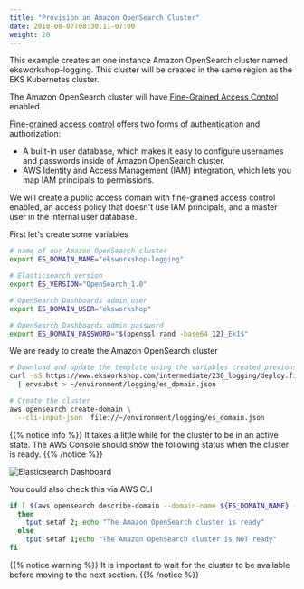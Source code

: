 ```yaml
---
title: "Provision an Amazon OpenSearch Cluster"
date: 2018-08-07T08:30:11-07:00
weight: 20
---
```


This example creates an one instance Amazon OpenSearch cluster named eksworkshop-logging. This cluster will be created in the same region as the EKS Kubernetes cluster.

The Amazon OpenSearch cluster will have [Fine-Grained Access Control](https://docs.aws.amazon.com/opensearch-service/latest/developerguide/fgac.html) enabled.

[Fine-grained access control](https://docs.aws.amazon.com/opensearch-service/latest/developerguide/fgac.html) offers two forms of authentication and authorization:

* A built-in user database, which makes it easy to configure usernames and passwords inside of Amazon OpenSearch cluster.
* AWS Identity and Access Management (IAM) integration, which lets you map IAM principals to permissions.

We will create a public access domain with fine-grained access control enabled, an access policy that doesn't use IAM principals, and a master user in the internal user database.

First let's create some variables

```bash
# name of our Amazon OpenSearch cluster
export ES_DOMAIN_NAME="eksworkshop-logging"

# Elasticsearch version
export ES_VERSION="OpenSearch_1.0"

# OpenSearch Dashboards admin user
export ES_DOMAIN_USER="eksworkshop"

# OpenSearch Dashboards admin password
export ES_DOMAIN_PASSWORD="$(openssl rand -base64 12)_Ek1$"
```

We are ready to create the Amazon OpenSearch cluster

```bash
# Download and update the template using the variables created previously
curl -sS https://www.eksworkshop.com/intermediate/230_logging/deploy.files/es_domain.json \
  | envsubst > ~/environment/logging/es_domain.json

# Create the cluster
aws opensearch create-domain \
  --cli-input-json  file://~/environment/logging/es_domain.json
```

{{% notice info %}}
It takes a little while for the cluster to be in an active state. The AWS Console should show the following status when the cluster is ready.
{{% /notice %}}

![Elasticsearch Dashboard](/images/logging/logging_es_dashboard.png)

You could also check this via AWS CLI

```bash
if [ $(aws opensearch describe-domain --domain-name ${ES_DOMAIN_NAME} --query 'DomainStatus.Processing') == "false" ]
  then
    tput setaf 2; echo "The Amazon OpenSearch cluster is ready"
  else
    tput setaf 1;echo "The Amazon OpenSearch cluster is NOT ready"
fi
```

{{% notice warning %}}
It is important to wait for the cluster to be available before moving to the next section.
{{% /notice %}}
